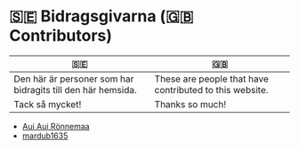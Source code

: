 # 🇸🇪 Bidragsgivarna (🇬🇧 Contributors)

🇸🇪 |🇬🇧
---|---
Den här är personer som har bidragits till den här hemsida.|These are people that have contributed to this website.
Tack så mycket!|Thanks so much!

* [Aui Aui Rönnemaa](https://github.com/auironnemaa)
* [mardub1635](https://github.com/mardub1635)
